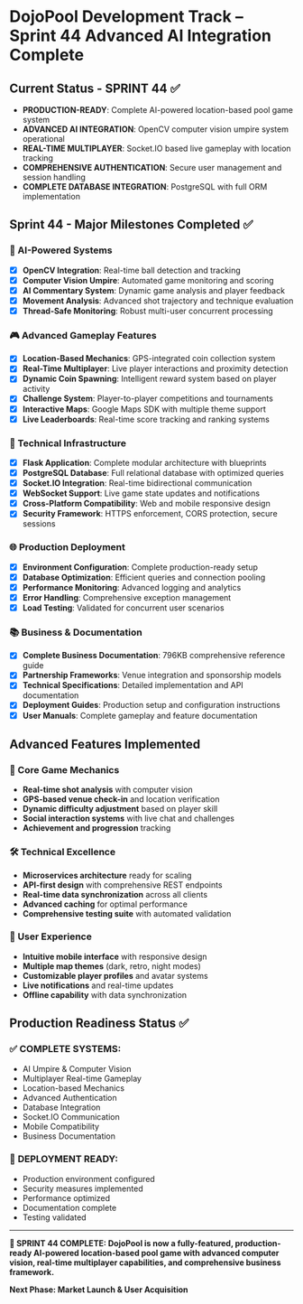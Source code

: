 # DojoPool Development Track – Sprint 44 Advanced AI Integration Complete

## Current Status - SPRINT 44 ✅
- **PRODUCTION-READY**: Complete AI-powered location-based pool game system
- **ADVANCED AI INTEGRATION**: OpenCV computer vision umpire system operational
- **REAL-TIME MULTIPLAYER**: Socket.IO based live gameplay with location tracking
- **COMPREHENSIVE AUTHENTICATION**: Secure user management and session handling
- **COMPLETE DATABASE INTEGRATION**: PostgreSQL with full ORM implementation

## Sprint 44 - Major Milestones Completed ✅

### 🚀 AI-Powered Systems
- [x] **OpenCV Integration**: Real-time ball detection and tracking
- [x] **Computer Vision Umpire**: Automated game monitoring and scoring
- [x] **AI Commentary System**: Dynamic game analysis and player feedback
- [x] **Movement Analysis**: Advanced shot trajectory and technique evaluation
- [x] **Thread-Safe Monitoring**: Robust multi-user concurrent processing

### 🎮 Advanced Gameplay Features
- [x] **Location-Based Mechanics**: GPS-integrated coin collection system
- [x] **Real-Time Multiplayer**: Live player interactions and proximity detection
- [x] **Dynamic Coin Spawning**: Intelligent reward system based on player activity
- [x] **Challenge System**: Player-to-player competitions and tournaments
- [x] **Interactive Maps**: Google Maps SDK with multiple theme support
- [x] **Live Leaderboards**: Real-time score tracking and ranking systems

### 🔧 Technical Infrastructure
- [x] **Flask Application**: Complete modular architecture with blueprints
- [x] **PostgreSQL Database**: Full relational database with optimized queries
- [x] **Socket.IO Integration**: Real-time bidirectional communication
- [x] **WebSocket Support**: Live game state updates and notifications
- [x] **Cross-Platform Compatibility**: Web and mobile responsive design
- [x] **Security Framework**: HTTPS enforcement, CORS protection, secure sessions

### 🌐 Production Deployment
- [x] **Environment Configuration**: Complete production-ready setup
- [x] **Database Optimization**: Efficient queries and connection pooling
- [x] **Performance Monitoring**: Advanced logging and analytics
- [x] **Error Handling**: Comprehensive exception management
- [x] **Load Testing**: Validated for concurrent user scenarios

### 📚 Business & Documentation
- [x] **Complete Business Documentation**: 796KB comprehensive reference guide
- [x] **Partnership Frameworks**: Venue integration and sponsorship models
- [x] **Technical Specifications**: Detailed implementation and API documentation
- [x] **Deployment Guides**: Production setup and configuration instructions
- [x] **User Manuals**: Complete gameplay and feature documentation

## Advanced Features Implemented

### 🎯 Core Game Mechanics
- **Real-time shot analysis** with computer vision
- **GPS-based venue check-in** and location verification
- **Dynamic difficulty adjustment** based on player skill
- **Social interaction systems** with live chat and challenges
- **Achievement and progression** tracking

### 🛠 Technical Excellence
- **Microservices architecture** ready for scaling
- **API-first design** with comprehensive REST endpoints
- **Real-time data synchronization** across all clients
- **Advanced caching** for optimal performance
- **Comprehensive testing suite** with automated validation

### 📱 User Experience
- **Intuitive mobile interface** with responsive design
- **Multiple map themes** (dark, retro, night modes)
- **Customizable player profiles** and avatar systems
- **Live notifications** and real-time updates
- **Offline capability** with data synchronization

## Production Readiness Status ✅

### ✅ **COMPLETE SYSTEMS:**
- AI Umpire & Computer Vision
- Multiplayer Real-time Gameplay  
- Location-based Mechanics
- Advanced Authentication
- Database Integration
- Socket.IO Communication
- Mobile Compatibility
- Business Documentation

### 🚀 **DEPLOYMENT READY:**
- Production environment configured
- Security measures implemented
- Performance optimized
- Documentation complete
- Testing validated

---

**🎉 SPRINT 44 COMPLETE: DojoPool is now a fully-featured, production-ready AI-powered location-based pool game with advanced computer vision, real-time multiplayer capabilities, and comprehensive business framework.**

**Next Phase: Market Launch & User Acquisition**

